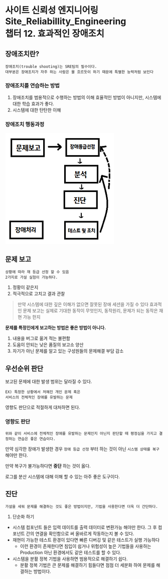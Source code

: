 사이트 신뢰성 엔지니어링 Site_Reliabillity_Engineering<br>
챕터 12. 효과적인 장애조치
======

## 장애조치란?
    장애조치(trouble shooting)는 SRE팀의 필수이다. 
    대부분은 장애조치가 자주 하는 사람은 물 흐르듯이 하기 때문에 특별한 능력처럼 보인다

### 장애조치를 연습하는 방법
1. 장애조치를 범용적으로 수행하는 방법의 이해
    효율적인 방법이 아니지만, 시스템에 대한 학습 효과가 좋다.
2. 시스템에 대한 탄탄한 이해

### 장애조치 행동과정
<img src='../Image/장애 조치 행동 과정.png'>

## 문제 보고
    상황에 따라 재 등급 선정 할 수 있음
    2가지로 가설 실험이 가능하다.
1. 정황이 같은지
2. 적극적으로 고치고 결과 관찰

>만약 시스템에 대한 깊은 이해가 없으면 잘못된 장애 세션을 가질 수 있다
효과적인 문제 보고는 실제로 기대한 동작이 무엇인지, 동작원리, 문제가 되는 동작은 재현 가능 한지

**문제를 특정인에게 보고하는 방법은 좋은 방법이 아니다.**
1. 내용을 버그로 옮겨 적는 불편함
2. 도움이 안되는 낮은 품질의 보고소 양산
3. 자기가 아닌 문제를 알고 있는 구성원들의 문제해결 부담 감소

## 우선순위 판단
보고된 문제에 대한 발생 범위는 달라질 수 있다.

```
EX) 특정한 상황에서 처해진 개인 문제 혹은
서비스의 전체적인 장애를 유발하는 문제
```
영향도 판단으로 적절하게 대처하면 된다.

### 영향도 판단
    위와 같이 서비스에 전체적인 장애를 유발하는 문제인지 아닌지 판단할 때 평정심을 가지고 결정하는 연습은 좋은 연습이다.

만약 심각한 장애가 발생한 경우 `장애 등급 선정` 부터 하는 것이 아닌 `시스템 상태를 복구` 해야만 한다.

만약 복구가 불가능하다면 **중단** 하는 것이 옳다.

로그를 분산 시스템에 대해 이해 할 수 있는 아주 좋은 도구이다.

## 진단
    가설을 세워 문제를 해결하는 것도 좋은 방법이지만, 기법을 사용한다면 더욱 더 간단하다.

1. 단순화 하기
 - 시스템 컴포넌트 들은 입력 데이트를 출력 데이터로 변환가능 해야만 한다.
그 후 컴포넌트 간의 연결을 확인함으로 써 올바르게 작동하는지 볼 수 있다.
 - 재현이 가능한 테스트 환경이 있다면 빠른 디버깅 및 같은 테스트가 실행 가능하다
    + 이런 환경이 존재한다면 침입이 쉽거나 위험성이 높은 기법들을 사용하는 Production 아닌 환경에서도 같은 테스트를 할 수 있다.
 - 시스템을 분활 정복 기법을 사용하면 범용적으로 해결하기 쉽다.
    + 분활 정복 기법은 큰 문제를 해결하기 힘들다면 점점 더 세분화 하여 문제를 해결하는 방법이다.
